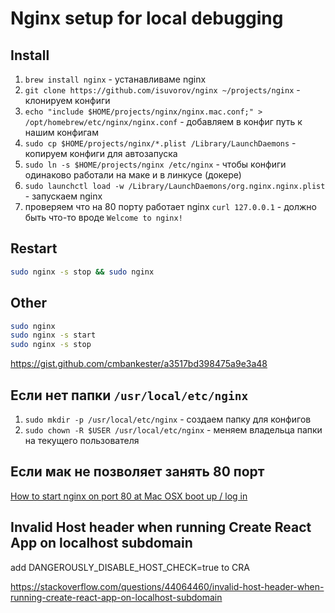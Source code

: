# Nginx setup for local debugging
 
## Install

1. `brew install nginx` - устанавливаме nginx
2. `git clone https://github.com/isuvorov/nginx ~/projects/nginx` - клонируем конфиги
3. `echo "include $HOME/projects/nginx/nginx.mac.conf;" > /opt/homebrew/etc/nginx/nginx.conf` - добавляем в конфиг путь к нашим конфигам
4. `sudo cp $HOME/projects/nginx/*.plist /Library/LaunchDaemons` - копируем конфиги для автозапуска
5. `sudo ln -s $HOME/projects/nginx /etc/nginx` - чтобы конфиги одинаково работали на маке и в линкусе (докере)
6. `sudo launchctl load -w /Library/LaunchDaemons/org.nginx.nginx.plist` - запускаем nginx
7. проверяем что на 80 порту работает nginx `curl 127.0.0.1` - должно быть что-то вроде `Welcome to nginx!`

## Restart

```bash
sudo nginx -s stop && sudo nginx
```

## Other

```bash
sudo nginx
sudo nginx -s start
sudo nginx -s stop
```

https://gist.github.com/cmbankester/a3517bd398475a9e3a48

## Если нет папки `/usr/local/etc/nginx`

1. `sudo mkdir -p /usr/local/etc/nginx` - создаем папку для конфигов
2. `sudo chown -R $USER /usr/local/etc/nginx` - меняем владельца папки на текущего пользователя

## Если мак не позволяет занять 80 порт
[How to start nginx on port 80 at Mac OSX boot up / log in](https://derickbailey.com/2014/12/27/how-to-start-nginx-on-port-80-at-mac-osx-boot-up-log-in/)

## Invalid Host header when running Create React App on localhost subdomain

add DANGEROUSLY_DISABLE_HOST_CHECK=true to CRA

https://stackoverflow.com/questions/44064460/invalid-host-header-when-running-create-react-app-on-localhost-subdomain
